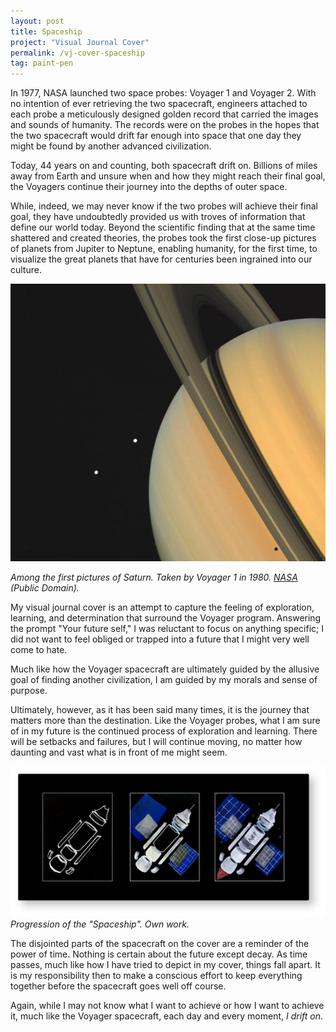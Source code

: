 ```yaml
---
layout: post
title: Spaceship
project: "Visual Journal Cover"
permalink: /vj-cover-spaceship
tag: paint-pen
---
```


In 1977, NASA launched two space probes: Voyager 1 and Voyager 2. With no intention of ever retrieving the two spacecraft, engineers attached to each probe a meticulously designed golden record that carried the images and sounds of humanity. The records were on the probes in the hopes that the two spacecraft would drift far enough into space that one day they might be found by another advanced civilization.

Today, 44 years on and counting, both spacecraft drift on. Billions of miles away from Earth and unsure when and how they might reach their final goal, the Voyagers continue their journey into the depths of outer space.

While, indeed, we may never know if the two probes will achieve their final goal, they have undoubtedly provided us with troves of information that define our world today. Beyond the scientific finding that at the same time shattered and created theories, the probes took the first close-up pictures of planets from Jupiter to Neptune, enabling humanity, for the first time, to visualize the great planets that have for centuries been ingrained into our culture.

![Saturn by Voyager 1](/assets/images/spaceship/saturn.jpg)

_Among the first pictures of Saturn. Taken by Voyager 1 in 1980. [NASA](https://voyager.jpl.nasa.gov/galleries/images-voyager-took/saturn/#gallery-8) (Public Domain)._

My visual journal cover is an attempt to capture the feeling of exploration, learning, and determination that surround the Voyager program. Answering the prompt "Your future self," I was reluctant to focus on anything specific; I did not want to feel obliged or trapped into a future that I might very well come to hate.

Much like how the Voyager spacecraft are ultimately guided by the allusive goal of finding another civilization, I am guided by my morals and sense of purpose.

Ultimately, however, as it has been said many times, it is the journey that matters more than the destination. Like the Voyager probes, what I am sure of in my future is the continued process of exploration and learning. There will be setbacks and failures, but I will continue moving, no matter how daunting and vast what is in front of me might seem.

![Progression of the visual journal cover](/assets/images/spaceship/progression.png)
_Progression of the "Spaceship". Own work._

The disjointed parts of the spacecraft on the cover are a reminder of the power of time. Nothing is certain about the future except decay. As time passes, much like how I have tried to depict in my cover, things fall apart. It is my responsibility then to make a conscious effort to keep everything together before the spacecraft goes well off course.

Again, while I may not know what I want to achieve or how I want to achieve it, much like the Voyager spacecraft, each day and every moment, _I drift on_.
